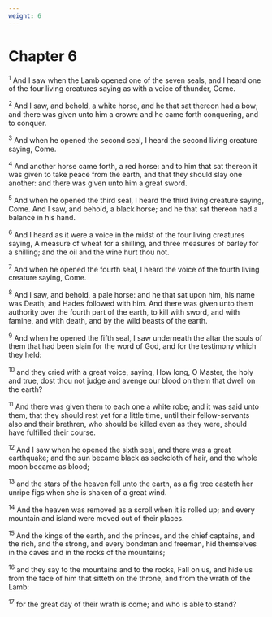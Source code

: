 ```yaml
---
weight: 6
---
```


# Chapter 6

<sup>1</sup> And I saw when the Lamb opened one of the seven seals, and I heard one of the four living creatures saying as with a voice of thunder, Come. 

<sup>2</sup> And I saw, and behold, a white horse, and he that sat thereon had a bow; and there was given unto him a crown: and he came forth conquering, and to conquer. 

<sup>3</sup> And when he opened the second seal, I heard the second living creature saying, Come. 

<sup>4</sup> And another horse came forth, a red horse: and to him that sat thereon it was given to take peace from the earth, and that they should slay one another: and there was given unto him a great sword. 

<sup>5</sup> And when he opened the third seal, I heard the third living creature saying, Come. And I saw, and behold, a black horse; and he that sat thereon had a balance in his hand. 

<sup>6</sup> And I heard as it were a voice in the midst of the four living creatures saying, A measure of wheat for a shilling, and three measures of barley for a shilling; and the oil and the wine hurt thou not. 

<sup>7</sup> And when he opened the fourth seal, I heard the voice of the fourth living creature saying, Come. 

<sup>8</sup> And I saw, and behold, a pale horse: and he that sat upon him, his name was Death; and Hades followed with him. And there was given unto them authority over the fourth part of the earth, to kill with sword, and with famine, and with death, and by the wild beasts of the earth. 

<sup>9</sup> And when he opened the fifth seal, I saw underneath the altar the souls of them that had been slain for the word of God, and for the testimony which they held: 

<sup>10</sup> and they cried with a great voice, saying, How long, O Master, the holy and true, dost thou not judge and avenge our blood on them that dwell on the earth? 

<sup>11</sup> And there was given them to each one a white robe; and it was said unto them, that they should rest yet for a little time, until their fellow-servants also and their brethren, who should be killed even as they were, should have fulfilled their course. 

<sup>12</sup> And I saw when he opened the sixth seal, and there was a great earthquake; and the sun became black as sackcloth of hair, and the whole moon became as blood; 

<sup>13</sup> and the stars of the heaven fell unto the earth, as a fig tree casteth her unripe figs when she is shaken of a great wind. 

<sup>14</sup> And the heaven was removed as a scroll when it is rolled up; and every mountain and island were moved out of their places. 

<sup>15</sup> And the kings of the earth, and the princes, and the chief captains, and the rich, and the strong, and every bondman and freeman, hid themselves in the caves and in the rocks of the mountains; 

<sup>16</sup> and they say to the mountains and to the rocks, Fall on us, and hide us from the face of him that sitteth on the throne, and from the wrath of the Lamb: 

<sup>17</sup> for the great day of their wrath is come; and who is able to stand? 


